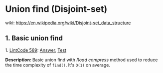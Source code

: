 # Union find (Disjoint-set)
wiki: https://en.wikipedia.org/wiki/Disjoint-set_data_structure

## 1. Basic union find
<div>
    <p>
        1. 
        <a href="https://www.lintcode.com/problem/connecting-graph/description">LintCode 589</a>:  
        <a href="https://github.com/Tony-Hu/ShuaTi-Online.Judge.Problems.Solving/blob/master/src/main/java/unionFind/LintCode589.java">Answer</a>, 
        <a href="https://github.com/Tony-Hu/ShuaTi-Online.Judge.Problems.Solving/blob/master/src/test/java/unionFind/LintCode589Test.java">Test</a>
    </p>
    <p><b>Description: </b>Basic union find with <i>Road compress</i> method used to reduce the 
    time complexity of <code>find()</code>. It's <code>O(1)</code> on average.</p>
</div>